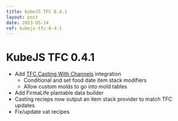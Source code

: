 ```yaml
---
title: KubeJS TFC 0.4.1
layout: post
date: 2023-05-14
ref: kubejs-tfc-0-4-1
---
```


# KubeJS TFC 0.4.1

- Add [TFC Casting With Channels](https://www.curseforge.com/minecraft/mc-mods/tfc-casting-with-channels) integration
    - Conditional and set food date item stack modifiers
    - Allow custom molds to go into mold tables
- Add FirmaLife plantable data builder
- Casting recieps now output an item stack provider to match TFC updates
- Fix/update vat recipes
